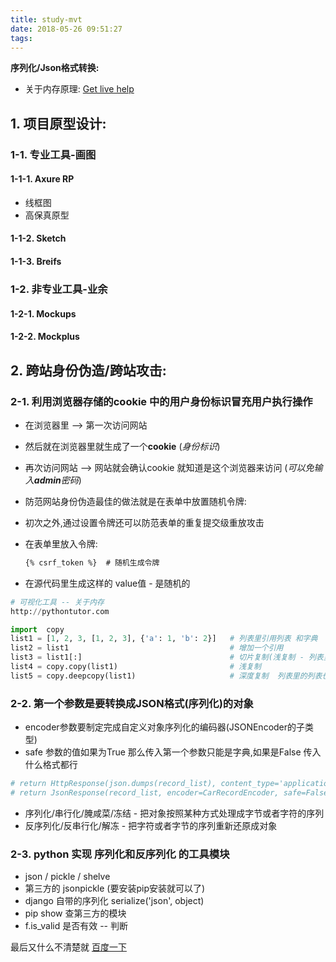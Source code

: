 ```yaml
---
title: study-mvt
date: 2018-05-26 09:51:27
tags:
---
```


**序列化/Json格式转换:**

- 关于内存原理:  [Get live help](http://pythontutor.com)

<!--more-->

## 1. 项目原型设计:

### 1-1. 专业工具-画图

#### 1-1-1. Axure RP

  - 线框图
  - 高保真原型

#### 1-1-2. Sketch 

#### 1-1-3. Breifs

### 1-2. 非专业工具-业余

#### 1-2-1. Mockups

#### 1-2-2. Mockplus

## 2. 跨站身份伪造/跨站攻击:

### 2-1. 利用浏览器存储的cookie 中的用户身份标识冒充用户执行操作

- 在浏览器里 --> 第一次访问网站  

- 然后就在浏览器里就生成了一个**cookie** (*身份标识*)

- 再次访问网站 --> 网站就会确认cookie 就知道是这个浏览器来访问 (*可以免输入**admin**密码*)

- 防范网站身份伪造最佳的做法就是在表单中放置随机令牌:

- 初次之外,通过设置令牌还可以防范表单的重复提交级重放攻击

- 在表单里放入令牌:

  ```html
  {% csrf_token %}  # 随机生成令牌
  ```

- 在源代码里生成这样的 value值 - 是随机的

  <input type='hidden' name='csrfmiddlewaretoken' value='0BbVp6MY7fzc2GD5wMvrSWfJ9RHXArOJ1jChiW9Kvf5ejBKc4GX7QseKK84OmDlA' />   

```python
# 可视化工具 -- 关于内存
http://pythontutor.com

import  copy
list1 = [1, 2, 3, [1, 2, 3], {'a': 1, 'b': 2}]   # 列表里引用列表 和字典
list2 = list1                                    # 增加一个引用
list3 = list1[:]                                 # 切片复制(浅复制 - 列表里的列表,字典引用没有复制) 
list4 = copy.copy(list1)                         # 浅复制
list5 = copy.deepcopy(list1)                     # 深度复制  列表里的列表也复制了
```

### 2-2. 第一个参数是要转换成JSON格式(序列化)的对象

- encoder参数要制定完成自定义对象序列化的编码器(JSONEncoder的子类型)
- safe 参数的值如果为True 那么传入第一个参数只能是字典,如果是False 传入什么格式都行

```python
# return HttpResponse(json.dumps(record_list), content_type='application/json; charset=utf-8')
# return JsonResponse(record_list, encoder=CarRecordEncoder, safe=False)
```

- 序列化/串行化/腌咸菜/冻结  - 把对象按照某种方式处理成字节或者字符的序列
- 反序列化/反串行化/解冻     - 把字符或者字节的序列重新还原成对象

### 2-3. python 实现 序列化和反序列化 的工具模块  

- json / pickle / shelve  
- 第三方的  jsonpickle  (要安装pip安装就可以了)
- django 自带的序列化 serialize('json', object)
- pip show 查第三方的模块
- f.is_valid 是否有效 -- 判断

最后又什么不清楚就      [百度一下](https://www.baidu.com)    

